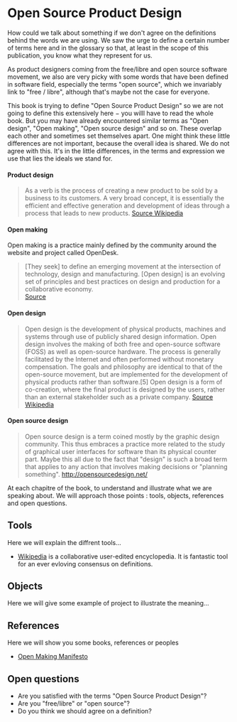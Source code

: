 Open Source Product Design
=====================

How could we talk about something if we don't agree on the definitions behind the words we are using. We saw the urge to define a certain number of terms here and in the glossary so that, at least in the scope of this publication, you know what they represent for us. 

As product designers coming from the free/libre and open source software movement, we also are very picky with some words that have been defined in software field, especially the terms "open source", which we invariably link to "free / libre", although that's maybe not the case for everyone.

This book is trying to define "Open Source Product Design" so we are not going to define this extensively here − you willl have to read the whole book. But you may have already encountered similar terms as "Open design", "Open making", "Open source design" and so on. These overlap each other and sometimes set themselves apart. One might think these little differences are not important, because the overall idea is shared. We do not agree with this. It's in the little differences, in the terms and expression we use that lies the ideals we stand for. 

#### Product design
>  As a verb is the process of creating a new product to be sold by a  business to its customers. A very broad concept, it is  essentially the  efficient and effective  generation and development of  ideas through a  process that leads to new  products.
[Source Wikipedia](https://en.wikipedia.org/wiki/Product_design )

#### Open making
Open making is a practice mainly defined by the community  around the website and project called OpenDesk. 
>  [They seek] to define  an emerging movement at the intersection of  technology, design  and  manufacturing. [Open design] is an evolving set  of principles and best   practices on design and production for a  collaborative economy.  
[Source](https://openmaking.is/manifesto )

#### Open design
>  Open design is the development of physical products, machines and  systems through  use of publicly shared design information. Open design   involves the  making of both free and open-source software (FOSS) as  well as  open-source hardware.  The process is generally facilitated by  the  Internet and often  performed without monetary compensation. The  goals  and philosophy are  identical to that of the open-source  movement, but  are implemented for the development of physical products  rather than  software.[5] Open design is a form of co-creation, where  the final  product is designed by the users, rather than an external  stakeholder  such as a private company.
[Source Wikipedia](https://en.wikipedia.org/wiki/Open_design )

#### Open source design
>  Open  source design is a term coined mostly by the  graphic design community.  This thus embraces a practice more related to  the study of graphical  user interfaces for software than its physical  counter part. Maybe this  all due to the fact that "design" is such a  broad term that applies to  any action that involves making decisions or  "planning something". http://opensourcedesign.net/ 

At each chapitre of the book, to understand and illustrate what we are speaking about.
We will approach those points : tools, objects, references and open questions.

Tools
-------
Here we will explain the diffrent tools...

- [Wikipedia](http://wikipedia ) is a collaborative user-edited encyclopedia. It is fantastic tool for an ever evloving consensus on definitions.

Objects
-----------
Here we will give some example of project to illustrate the meaning...

References
----------------
Here we will show you some books, references or peoples

- [Open Making Manifesto](https://openmaking.is/ )

Open questions
----------------------
 - Are you satisfied with the terms "Open Source Product Design"?
 - Are you "free/libre" or "open source"?
 - Do you think we should agree on a definition?

